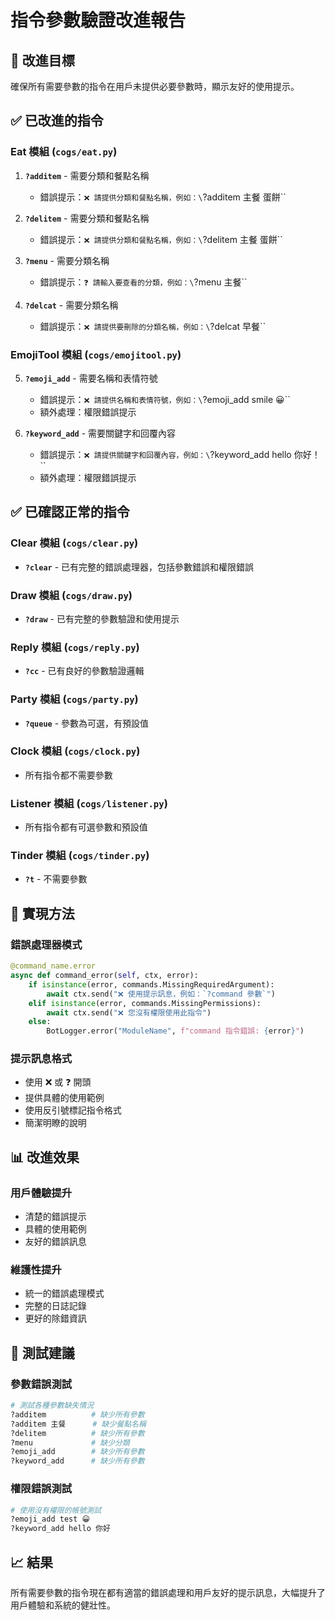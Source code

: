 # 指令參數驗證改進報告

## 🎯 改進目標
確保所有需要參數的指令在用戶未提供必要參數時，顯示友好的使用提示。

## ✅ 已改進的指令

### **Eat 模組** (`cogs/eat.py`)
1. **`?additem`** - 需要分類和餐點名稱
   - 錯誤提示：`❌ 請提供分類和餐點名稱，例如：\`?additem 主餐 蛋餅\``

2. **`?delitem`** - 需要分類和餐點名稱
   - 錯誤提示：`❌ 請提供分類和餐點名稱，例如：\`?delitem 主餐 蛋餅\``

3. **`?menu`** - 需要分類名稱
   - 錯誤提示：`❓ 請輸入要查看的分類，例如：\`?menu 主餐\``

4. **`?delcat`** - 需要分類名稱
   - 錯誤提示：`❌ 請提供要刪除的分類名稱，例如：\`?delcat 早餐\``

### **EmojiTool 模組** (`cogs/emojitool.py`)
5. **`?emoji_add`** - 需要名稱和表情符號
   - 錯誤提示：`❌ 請提供名稱和表情符號，例如：\`?emoji_add smile 😀\``
   - 額外處理：權限錯誤提示

6. **`?keyword_add`** - 需要關鍵字和回覆內容
   - 錯誤提示：`❌ 請提供關鍵字和回覆內容，例如：\`?keyword_add hello 你好！\``
   - 額外處理：權限錯誤提示

## ✅ 已確認正常的指令

### **Clear 模組** (`cogs/clear.py`)
- **`?clear`** - 已有完整的錯誤處理器，包括參數錯誤和權限錯誤

### **Draw 模組** (`cogs/draw.py`)
- **`?draw`** - 已有完整的參數驗證和使用提示

### **Reply 模組** (`cogs/reply.py`)
- **`?cc`** - 已有良好的參數驗證邏輯

### **Party 模組** (`cogs/party.py`)
- **`?queue`** - 參數為可選，有預設值

### **Clock 模組** (`cogs/clock.py`)
- 所有指令都不需要參數

### **Listener 模組** (`cogs/listener.py`)
- 所有指令都有可選參數和預設值

### **Tinder 模組** (`cogs/tinder.py`)
- **`?t`** - 不需要參數

## 🔧 實現方法

### 錯誤處理器模式
```python
@command_name.error
async def command_error(self, ctx, error):
    if isinstance(error, commands.MissingRequiredArgument):
        await ctx.send("❌ 使用提示訊息，例如：`?command 參數`")
    elif isinstance(error, commands.MissingPermissions):
        await ctx.send("❌ 您沒有權限使用此指令")
    else:
        BotLogger.error("ModuleName", f"command 指令錯誤: {error}")
```

### 提示訊息格式
- 使用 ❌ 或 ❓ 開頭
- 提供具體的使用範例
- 使用反引號標記指令格式
- 簡潔明瞭的說明

## 📊 改進效果

### **用戶體驗提升**
- 清楚的錯誤提示
- 具體的使用範例
- 友好的錯誤訊息

### **維護性提升**
- 統一的錯誤處理模式
- 完整的日誌記錄
- 更好的除錯資訊

## 🧪 測試建議

### 參數錯誤測試
```bash
# 測試各種參數缺失情況
?additem          # 缺少所有參數
?additem 主餐      # 缺少餐點名稱
?delitem          # 缺少所有參數
?menu             # 缺少分類
?emoji_add        # 缺少所有參數
?keyword_add      # 缺少所有參數
```

### 權限錯誤測試
```bash
# 使用沒有權限的帳號測試
?emoji_add test 😀
?keyword_add hello 你好
```

## 📈 結果

所有需要參數的指令現在都有適當的錯誤處理和用戶友好的提示訊息，大幅提升了用戶體驗和系統的健壯性。